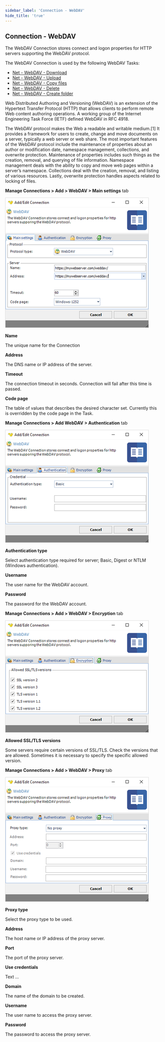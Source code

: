 ```yaml
---
sidebar_label: 'Connection - WebDAV'
hide_title: 'true'
---
```


## Connection - WebDAV

The WebDAV Connection stores connect and logon properties for HTTP servers supporting the WebDAV protocol.
 
The WebDAV Connection is used by the following WebDAV Tasks:
* [Net - WebDAV - Download](netwebdavdownload)
* [Net - WebDAV - Upload](netwebdavupload)
* [Net - WebDAV - Copy files](netwebdavcopyfiles)
* [Net - WebDAV - Delete](netwebdavdelete)
* [Net - WebDAV - Create folder](netwebdavcreatefolder)
 
Web Distributed Authoring and Versioning (WebDAV) is an extension of the Hypertext Transfer Protocol (HTTP) that allows clients to perform remote Web content authoring operations. A working group of the Internet Engineering Task Force (IETF) defined WebDAV in RFC 4918.
 
The WebDAV protocol makes the Web a readable and writable medium.[1] It provides a framework for users to create, change and move documents on a server, typically a web server or web share. The most important features of the WebDAV protocol include the maintenance of properties about an author or modification date, namespace management, collections, and overwrite protection. Maintenance of properties includes such things as the creation, removal, and querying of file information. Namespace management deals with the ability to copy and move web pages within a server’s namespace. Collections deal with the creation, removal, and listing of various resources. Lastly, overwrite protection handles aspects related to locking of files.
 
**Manage Connections > Add > WebDAV > Main settings** tab

![](../../../static/img/connectionwebdavmainsettings.png)

**Name**

The unique name for the Connection
 
**Address**

The DNS name or IP address of the server.
 
**Timeout**

The connection timeout in seconds. Connection will fail after this time is passed.
 
**Code page**

The table of values that describes the desired character set. Currently this is overridden by the code page in the Task.
 
**Manage Connections > Add WebDAV > Authentication** tab

![](../../../static/img/connectionwebdavauthenication.png)

**Authentication type**

Select authentication type required for server; Basic, Digest or NTLM (Windows authentication).
 
**Username**

The user name for the WebDAV account.
 
**Password**

The password for the WebDAV account.
 
**Manage Connections > Add > WebDAV > Encryption** tab

![](../../../static/img/connectionwebdavencryption.png)

**Allowed SSL/TLS versions**

Some servers require certain versions of SSL/TLS. Check the versions that are allowed. Sometimes it is necessary to specify the specific allowed version.
 
**Manage Connections > Add > WebDAV > Proxy** tab

![](../../../static/img/connectionwebdavproxy.png)

**Proxy type**

Select the proxy type to be used.
 
**Address**

The host name or IP address of the proxy server.
 
**Port**

The port of the proxy server.
 
**Use credentials**

Text ...
 
**Domain**

The name of the domain to be created.
 
**Username**

The user name to access the proxy server.
 
**Password**

The password to access the proxy server.